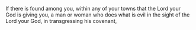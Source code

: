 If there is found among you, within any of your towns that the Lord your God is giving you, a man or woman who does what is evil in the sight of the Lord your God, in transgressing his covenant,
